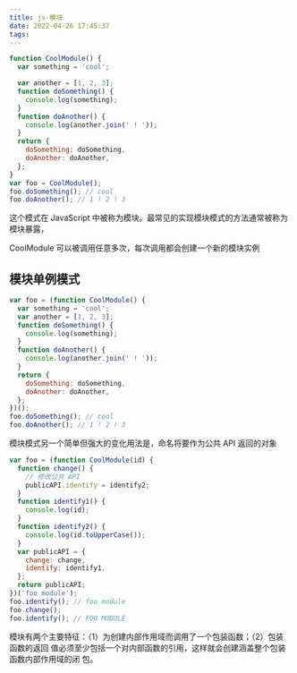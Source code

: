 ```yaml
---
title: js-模块
date: 2022-04-26 17:45:37
tags:
---
```


```js
function CoolModule() {
  var something = 'cool';

  var another = [1, 2, 3];
  function doSomething() {
    console.log(something);
  }
  function doAnother() {
    console.log(another.join(' ! '));
  }
  return {
    doSomething: doSomething,
    doAnother: doAnother,
  };
}
var foo = CoolModule();
foo.doSomething(); // cool
foo.doAnother(); // 1 ! 2 ! 3
```

这个模式在 JavaScript 中被称为模块。最常见的实现模块模式的方法通常被称为模块暴露，

CoolModule 可以被调用任意多次，每次调用都会创建一个新的模块实例

## 模块单例模式

```js
var foo = (function CoolModule() {
  var something = 'cool';
  var another = [1, 2, 3];
  function doSomething() {
    console.log(something);
  }
  function doAnother() {
    console.log(another.join(' ! '));
  }
  return {
    doSomething: doSomething,
    doAnother: doAnother,
  };
})();
foo.doSomething(); // cool
foo.doAnother(); // 1 ! 2 ! 3
```

模块模式另一个简单但强大的变化用法是，命名将要作为公共 API 返回的对象

```js
var foo = (function CoolModule(id) {
  function change() {
    // 修改公共 API
    publicAPI.identify = identify2;
  }
  function identify1() {
    console.log(id);
  }
  function identify2() {
    console.log(id.toUpperCase());
  }
  var publicAPI = {
    change: change,
    identify: identify1,
  };
  return publicAPI;
})('foo module');
foo.identify(); // foo module
foo.change();
foo.identify(); // FOO MODULE
```

模块有两个主要特征：（1）为创建内部作用域而调用了一个包装函数；（2）包装函数的返回
值必须至少包括一个对内部函数的引用，这样就会创建涵盖整个包装函数内部作用域的闭
包。
